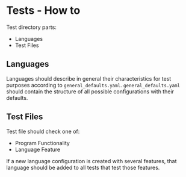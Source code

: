 # Tests - How to

Test directory parts:
- Languages
- Test Files

## Languages
Languages should describe in general their characteristics for test purposes according to `general_defaults.yaml`.
`general_defaults.yaml` should contain the structure of all possible configurations with their defaults.

## Test Files
Test file should check one of:
- Program Functionality
- Language Feature

If a new language configuration is created with several features, that language should be added to 
all tests that test those features.

